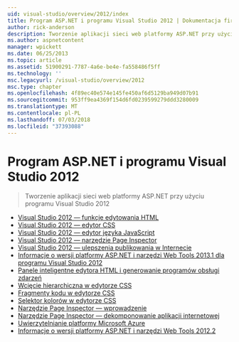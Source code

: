 ```yaml
---
uid: visual-studio/overview/2012/index
title: Program ASP.NET i programu Visual Studio 2012 | Dokumentacja firmy Microsoft
author: rick-anderson
description: Tworzenie aplikacji sieci web platformy ASP.NET przy użyciu programu Visual Studio 2012
ms.author: aspnetcontent
manager: wpickett
ms.date: 06/25/2013
ms.topic: article
ms.assetid: 51900291-7787-4a6e-be4e-fa558486f5ff
ms.technology: ''
msc.legacyurl: /visual-studio/overview/2012
msc.type: chapter
ms.openlocfilehash: 4f89ec40e574e145fe450af6d5129ba949d07b91
ms.sourcegitcommit: 953ff9ea4369f154d6fd0239599279ddd3280009
ms.translationtype: MT
ms.contentlocale: pl-PL
ms.lasthandoff: 07/03/2018
ms.locfileid: "37393088"
---
```

<a name="aspnet-and-visual-studio-2012"></a>Program ASP.NET i programu Visual Studio 2012
====================
> Tworzenie aplikacji sieci web platformy ASP.NET przy użyciu programu Visual Studio 2012


- [Visual Studio 2012 — funkcje edytowania HTML](visual-studio-2012-html-editing-features.md)
- [Visual Studio 2012 — edytor CSS](visual-studio-2012-css-editor.md)
- [Visual Studio 2012 — edytor języka JavaScript](visual-studio-2012-javascript-editor.md)
- [Visual Studio 2012 — narzędzie Page Inspector](visual-studio-2012-page-inspector.md)
- [Visual Studio 2012 — ulepszenia publikowania w Internecie](visual-studio-2012-web-publishing-improvements.md)
- [Informacje o wersji platformy ASP.NET i narzędzi Web Tools 2013.1 dla programu Visual Studio 2012](aspnet-and-web-tools-20131-for-visual-studio-2012.md)
- [Panele inteligentne edytora HTML i generowanie programów obsługi zdarzeń](visual-studio-vnext-videos-html-editor-smart-tasks-and-event-handler-generation.md)
- [Wcięcie hierarchiczna w edytorze CSS](visual-studio-vnext-videos-css-editor-hierarchical-indentation.md)
- [Fragmenty kodu w edytorze CSS](visual-studio-vnext-videos-css-editor-snippets.md)
- [Selektor kolorów w edytorze CSS](visual-studio-vnext-videos-css-editor-color-picker.md)
- [Narzędzie Page Inspector — wprowadzenie](visual-studio-vnext-videos-page-inspector-introduction.md)
- [Narzędzie Page Inspector — dekomponowanie aplikacji internetowej](visual-studio-vnext-videos-page-inspector-decomposing-your-web-application.md)
- [Uwierzytelnianie platformy Microsoft Azure](windows-azure-authentication.md)
- [Informacje o wersji platformy ASP.NET i narzędzi Web Tools 2012.2](aspnet-and-web-tools-20122-release-notes-rtw.md)
